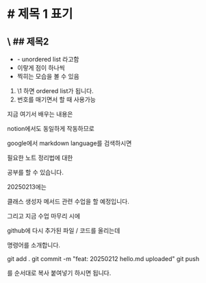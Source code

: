 # \# 제목 1 표기
## \ ## 제목2

- \- unordered list 라고함
- 이랗게 점이 하나씩 
- 찍히는 모습을 볼 수 있음

1. \1 하면 ordered list가 됩니다.
2. 번호를 매기면서 할 때 사용가능

지금 여기서 배우는 내용은

notion에서도 동일하게 작동하므로

google에서 
markdown language를 검색하시면

필요한 노트 정리법에 대한

공부를 할 수 있습니다.

20250213에는

클래스
생성자
메서드
관련 수업을 할 예정입니다.

그리고 지금 수업 마무리 시에

github에 다시 추가된 파일 / 코드를 올리는데

명령어를 소개합니다.

git add . 
git commit -m "feat: 20250212 hello.md uploaded" 
git push 

를 순서대로 복사 붙여넣기 하시면 됩니다.


